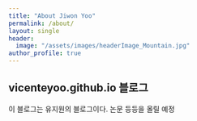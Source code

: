 ```yaml
---
title: "About Jiwon Yoo"
permalink: /about/
layout: single
header:
  image: "/assets/images/headerImage_Mountain.jpg"
author_profile: true
---
```


## vicenteyoo.github.io 블로그

이 블로그는 유지원의 블로그이다.
논문 등등을 올릴 예정
